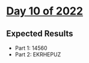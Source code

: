 # [Day 10 of 2022](https://adventofcode.com/2022/day/10)

## Expected Results

- Part 1: 14560
- Part 2: EKRHEPUZ
